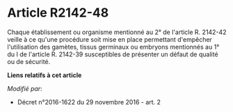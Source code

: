 # Article R2142-48

Chaque  établissement ou organisme mentionné au 2° de l'article R. 2142-42  veille à ce qu'une procédure soit mise en place
permettant d'empêcher  l'utilisation des gamètes, tissus germinaux ou embryons mentionnés au 1°  du I de l'article R. 2142-39
susceptibles de présenter un défaut de  qualité ou de sécurité.

**Liens relatifs à cet article**

_Modifié par_:

  - Décret n°2016-1622 du 29 novembre 2016 - art. 2
